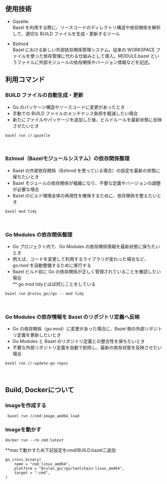 ## 使用技術
- Gazelle:
<br>Bazel を利用する際に、ソースコードのディレクトリ構造や依存関係を解析して、適切な BUILD ファイルを生成・更新するツール

- Bzlmod
<br>Bazel における新しい外部依存関係管理システム。従来の WORKSPACE ファイルを使った依存管理に代わる仕組みとして導入。MODULE.bazel というファイルに外部モジュールの依存関係やバージョン情報などを記述。


## 利用コマンド
### BUILD ファイルの自動生成・更新
-  Go のパッケージ構造やソースコードに変更があったとき
- 手動での BUILD ファイルのメンテナンス負担を軽減したい場合
- 新たにファイルやパッケージを追加した後、ビルドルールを最新状態に反映させたいとき
```
bazel run //:gazelle
```
<br>

### Bzlmod（Bazelモジュールシステム）の依存関係整理
- Bazel の外部依存関係（Bzlmod を使っている場合）の設定を最新の状態に保ちたいとき
- Bazel モジュールの依存関係が複雑になり、不要な定義やバージョンの調整が必要な場合
- Bazel のビルド環境全体の再現性を確保するために、依存関係を整えたいとき

```
bazel mod tidy
```
<br>

### Go Modules の依存関係整理
- Go プロジェクト内で、Go Modules の依存関係情報を最新状態に保ちたいとき
- 例えば、コードを変更して利用するライブラリが変わった場合など、go.mod を自動整備するために実行する
- Bazel ビルド前に Go の依存関係が正しく管理されていることを確認したい場合
<br>** go mod tidyとほぼ同じことをしている<br>

```
bazel run @rules_go//go -- mod tidy
```
<br>

### Go Modules の依存情報を Bazel のリポジトリ定義へ反映
- Go の依存関係（go.mod）に変更があった場合に、Bazel 側の外部リポジトリ定義を更新したいとき
- Go Modules と Bazel のリポジトリ定義との整合性を保ちたいとき
- 不要な外部リポジトリ定義を自動で削除し、最新の依存状態を反映させたい場合
```
bazel run //:update-go-repos
```
<br>


## Build, Dockerについて

### Imageを作成する
```
 bazel run //cmd:image_amd64_load
```

### Imageを動かす
```
docker run --rm cmd:latest
```

**macで動かすため下記設定をcmd/BUILD.bazel二追加
```
go_cross_binary(
    name = "cmd_linux_amd64",
    platform = "@rules_go//go/toolchain:linux_amd64",
    target = ":cmd",
)
```
